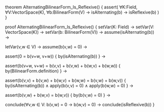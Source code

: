 theorem AlternatingBilinearForm_Is_Reflexive() {
  assert(
    ∀K:Field, ∀V:VectorSpace(K), ∀b:BilinearForm(V) →
    isAlternating(b) →
    isReflexive(b)
  )
}

proof AlternatingBilinearForm_Is_Reflexive() {
  setVar(K: Field) →
  setVar(V: VectorSpace(K)) →
  setVar(b: BilinearForm(V)) →
  assume(isAlternating(b)) →
  
  letVar(v,w ∈ V) →
  assume(b(v,w) = 0) →
  
  assert(0 = b(v+w, v+w)) {
    by(isAlternating(b))
  } →
  
  assert(b(v+w, v+w) = b(v,v) + b(v,w) + b(w,v) + b(w,w)) {
    by(BilinearForm.definition)
  } →
  
  assert(b(v,v) + b(v,w) + b(w,v) + b(w,w) = b(v,w) + b(w,v)) {
    by(isAlternating(b)) ∧
    apply(b(v,v) = 0) ∧
    apply(b(w,w) = 0)
  } →
  
  assert(b(v,w) + b(w,v) = b(w,v)) {
    by(b(v,w) = 0)
  } →
  
  conclude(∀v,w ∈ V: b(v,w) = 0 → b(w,v) = 0) →
  conclude(isReflexive(b))
}